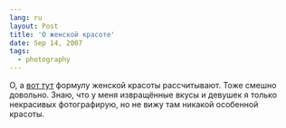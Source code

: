 ```yaml
---
lang: ru
layout: Post
title: 'О женской красоте'
date: Sep 14, 2007
tags:
  - photography
---
```


О, а [вот тут](http://art.photo-element.ru/analysis/beauty/beauty.html 'Математические критерии красоты лица человека') формулу женской красоты рассчитывают. Тоже смешно довольно. Знаю, что у меня извращённые вкусы и девушек я только некрасивых фотографирую, но не вижу там никакой особенной красоты.
